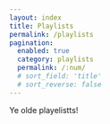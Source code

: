 ```yaml
---
layout: index
title: Playlists
permalink: /playlists
pagination:
  enabled: true
  category: playlists
  permalink: /:num/
  # sort_field: 'title'
  # sort_reverse: false
---
```

Ye olde playelistts!
